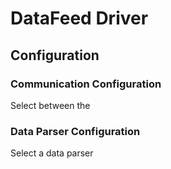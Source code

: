 # DataFeed Driver

## Configuration

### Communication Configuration
Select between the 


### Data Parser Configuration
Select a data parser 
